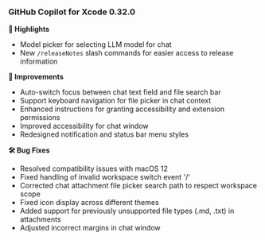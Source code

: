 ### GitHub Copilot for Xcode 0.32.0
**🚀 Highlights**

* Model picker for selecting LLM model for chat
* New `/releaseNotes` slash commands for easier access to release information

**💪 Improvements**

* Auto-switch focus between chat text field and file search bar
* Support keyboard navigation for file picker in chat context
* Enhanced instructions for granting accessibility and extension permissions
* Improved accessibility for chat window
* Redesigned notification and status bar menu styles

**🛠️ Bug Fixes**

* Resolved compatibility issues with macOS 12
* Fixed handling of invalid workspace switch event '/'
* Corrected chat attachment file picker search path to respect workspace scope
* Fixed icon display across different themes
* Added support for previously unsupported file types (.md, .txt) in attachments
* Adjusted incorrect margins in chat window
